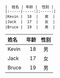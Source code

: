 ```
|  姓名 | 年龄 |  性别 |
|:-----|-----:|:-----:|
|Kevin |  18  |   男  |
|Jack  |  17  |   女  |
|Bruce |  19  |   男  |
```

| 姓名  | 年龄 | 性别 |
| :---- | ---: | :--: |
| Kevin |   18 |  男  |
| Jack  |   17 |  女  |
| Bruce |   19 |  男  |
